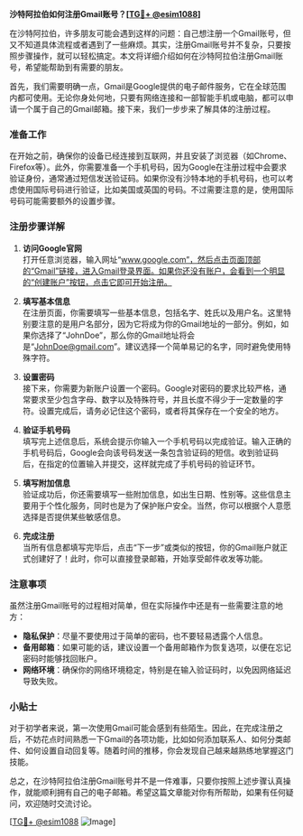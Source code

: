 **沙特阿拉伯如何注册Gmail账号？[[TG💪+ @esim1088](https://t.me/s/esim1088)]**

在沙特阿拉伯，许多朋友可能会遇到这样的问题：自己想注册一个Gmail账号，但又不知道具体流程或者遇到了一些麻烦。其实，注册Gmail账号并不复杂，只要按照步骤操作，就可以轻松搞定。本文将详细介绍如何在沙特阿拉伯注册Gmail账号，希望能帮助到有需要的朋友。

首先，我们需要明确一点，Gmail是Google提供的电子邮件服务，它在全球范围内都可使用。无论你身处何地，只要有网络连接和一部智能手机或电脑，都可以申请一个属于自己的Gmail邮箱。接下来，我们一步步来了解具体的注册过程。

### 准备工作

在开始之前，确保你的设备已经连接到互联网，并且安装了浏览器（如Chrome、Firefox等）。此外，你需要准备一个手机号码，因为Google在注册过程中会要求验证身份，通常通过短信发送验证码。如果你没有沙特本地的手机号码，也可以考虑使用国际号码进行验证，比如美国或英国的号码。不过需要注意的是，使用国际号码可能需要额外的设置步骤。

### 注册步骤详解

1. **访问Google官网**  
   打开任意浏览器，输入网址“www.google.com”，然后点击页面顶部的“Gmail”链接，进入Gmail登录界面。如果你还没有账户，会看到一个明显的“创建账户”按钮，点击它即可开始注册。

2. **填写基本信息**  
   在注册页面，你需要填写一些基本信息，包括名字、姓氏以及用户名。这里特别要注意的是用户名部分，因为它将成为你的Gmail地址的一部分。例如，如果你选择了“JohnDoe”，那么你的Gmail地址将会是“JohnDoe@gmail.com”。建议选择一个简单易记的名字，同时避免使用特殊字符。

3. **设置密码**  
   接下来，你需要为新账户设置一个密码。Google对密码的要求比较严格，通常要求至少包含字母、数字以及特殊符号，并且长度不得少于一定数量的字符。设置完成后，请务必记住这个密码，或者将其保存在一个安全的地方。

4. **验证手机号码**  
   填写完上述信息后，系统会提示你输入一个手机号码以完成验证。输入正确的手机号码后，Google会向该号码发送一条包含验证码的短信。收到验证码后，在指定的位置输入并提交，这样就完成了手机号码的验证环节。

5. **填写附加信息**  
   验证成功后，你还需要填写一些附加信息，如出生日期、性别等。这些信息主要用于个性化服务，同时也是为了保护账户安全。当然，你可以根据个人意愿选择是否提供某些敏感信息。

6. **完成注册**  
   当所有信息都填写完毕后，点击“下一步”或类似的按钮，你的Gmail账户就正式创建好了！此时，你可以直接登录邮箱，开始享受邮件收发等功能。

### 注意事项

虽然注册Gmail账号的过程相对简单，但在实际操作中还是有一些需要注意的地方：

- **隐私保护**：尽量不要使用过于简单的密码，也不要轻易透露个人信息。
- **备用邮箱**：如果可能的话，建议设置一个备用邮箱作为恢复选项，以便在忘记密码时能够找回账户。
- **网络环境**：确保你的网络环境稳定，特别是在输入验证码时，以免因网络延迟导致失败。

### 小贴士

对于初学者来说，第一次使用Gmail可能会感到有些陌生。因此，在完成注册之后，不妨花点时间熟悉一下Gmail的各项功能，比如如何添加联系人、如何分类邮件、如何设置自动回复等。随着时间的推移，你会发现自己越来越熟练地掌握这门技能。

总之，在沙特阿拉伯注册Gmail账号并不是一件难事，只要你按照上述步骤认真操作，就能顺利拥有自己的电子邮箱。希望这篇文章能对你有所帮助，如果有任何疑问，欢迎随时交流讨论。

[[TG💪+ @esim1088](https://t.me/s/esim1088) ![Image](https://i.postimg.cc/4NQfJmqS/Snipaste-2025-05-13-00-14-12.png)]
